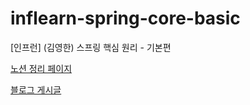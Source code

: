 # inflearn-spring-core-basic
[인프런] (김영한) 스프링 핵심 원리 - 기본편


[노션 정리 페이지](https://excessive-helenium-278.notion.site/261001a35df48094a34fe982e928d3d2?pvs=74)

[블로그 게시글](https://velog.io/@elon/series/%EC%8A%A4%ED%94%84%EB%A7%81-%ED%95%B5%EC%8B%AC-%EC%9B%90%EB%A6%AC-%EA%B8%B0%EB%B3%B8%ED%8E%B8-%EC%A0%95%EB%A6%AC)
